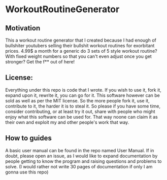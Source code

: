# WorkoutRoutineGenerator

## Motivation
This a workout routine generator that I created because I had enough of bullshiter youtubers selling their bullshit workout routines for exorbitant prices. 4.99$ a month for a generic do 3 sets of 5 style workout routine? With fixed weight numbers so that you can't even adjust once you get stronger? Get the f** out of here! 

## License:
Everything under this repo is code that I wrote. If you wish to use it, fork it, expand upon it, rewrite it, you can go for it. This software however can be sold as well as per the MIT license. So the more people fork it, use it, contribute to it, the harder it is to steal it. So please if you have some time, consider contributing, or at least try it out, share with people who might enjoy what this software can be used for. That way noone can claim it as their own and exploit my and other people's work that way. 

## How to guides
A basic user manual can be found in the repo named User Manual. If in doubt, please open an issue, as I would like to expand documentation by people getting to know the program and raising questions and problems to solve. (I would rather not write 30 pages of documentation if only I am gonna use this repo) 
